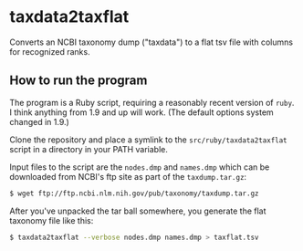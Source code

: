 # taxdata2taxflat
Converts an NCBI taxonomy dump ("taxdata") to a flat tsv file with columns for recognized ranks.

## How to run the program

The program is a Ruby script, requiring a reasonably recent version of `ruby`.
I think anything from 1.9 and up will work. (The default options system changed
in 1.9.)

Clone the repository and place a symlink to the `src/ruby/taxdata2taxflat`
script in a directory in your PATH variable.

Input files to the script are the `nodes.dmp` and `names.dmp` which can be
downloaded from NCBI's ftp site as part of the `taxdump.tar.gz`:

```bash
$ wget ftp://ftp.ncbi.nlm.nih.gov/pub/taxonomy/taxdump.tar.gz
```

After you've unpacked the tar ball somewhere, you generate the flat taxonomy
file like this:

```bash
$ taxdata2taxflat --verbose nodes.dmp names.dmp > taxflat.tsv
```

